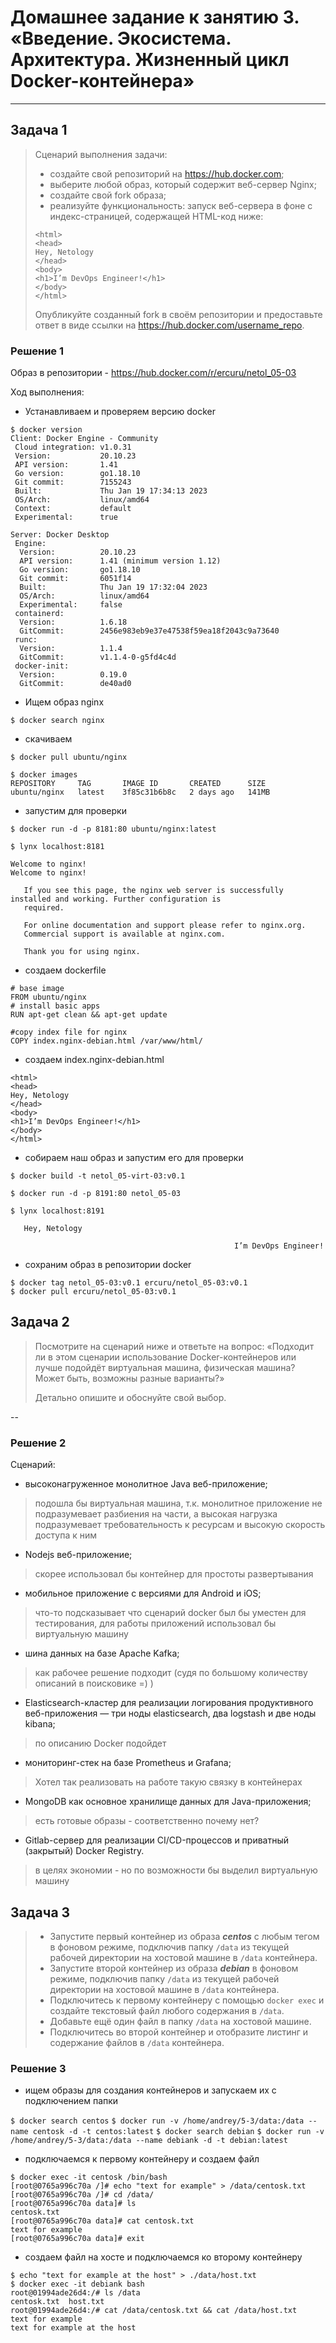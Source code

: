 
# Домашнее задание к занятию 3. «Введение. Экосистема. Архитектура. Жизненный цикл Docker-контейнера»


---

## Задача 1

> Сценарий выполнения задачи:
> 
> - создайте свой репозиторий на https://hub.docker.com;
> - выберите любой образ, который содержит веб-сервер Nginx;
> - создайте свой fork образа;
> - реализуйте функциональность:
> запуск веб-сервера в фоне с индекс-страницей, содержащей HTML-код ниже:
> ```
> <html>
> <head>
> Hey, Netology
> </head>
> <body>
> <h1>I’m DevOps Engineer!</h1>
> </body>
> </html>
> ```
> 
> Опубликуйте созданный fork в своём репозитории и предоставьте ответ в виде ссылки на https://hub.docker.com/username_repo.

### Решение 1

Образ в репозитории - https://hub.docker.com/r/ercuru/netol_05-03

Ход выполнения:
* Устанавливаем и проверяем версию docker
```
$ docker version
Client: Docker Engine - Community
 Cloud integration: v1.0.31
 Version:           20.10.23
 API version:       1.41
 Go version:        go1.18.10
 Git commit:        7155243
 Built:             Thu Jan 19 17:34:13 2023
 OS/Arch:           linux/amd64
 Context:           default
 Experimental:      true

Server: Docker Desktop
 Engine:
  Version:          20.10.23
  API version:      1.41 (minimum version 1.12)
  Go version:       go1.18.10
  Git commit:       6051f14
  Built:            Thu Jan 19 17:32:04 2023
  OS/Arch:          linux/amd64
  Experimental:     false
 containerd:
  Version:          1.6.18
  GitCommit:        2456e983eb9e37e47538f59ea18f2043c9a73640
 runc:
  Version:          1.1.4
  GitCommit:        v1.1.4-0-g5fd4c4d
 docker-init:
  Version:          0.19.0
  GitCommit:        de40ad0
```
* Ищем образ nginx

```$ docker search nginx```
* скачиваем

```$ docker pull ubuntu/nginx ```
```
$ docker images
REPOSITORY     TAG       IMAGE ID       CREATED      SIZE
ubuntu/nginx   latest    3f85c31b6b8c   2 days ago   141MB
```
* запустим для проверки

``` $ docker run -d -p 8181:80 ubuntu/nginx:latest ```  
```
$ lynx localhost:8181
                                                                                                       Welcome to nginx!                                                   Welcome to nginx!

   If you see this page, the nginx web server is successfully installed and working. Further configuration is
   required.

   For online documentation and support please refer to nginx.org.
   Commercial support is available at nginx.com.

   Thank you for using nginx.
```
* создаем dockerfile
```
# base image
FROM ubuntu/nginx
# install basic apps
RUN apt-get clean && apt-get update

#copy index file for nginx
COPY index.nginx-debian.html /var/www/html/
```
* создаем index.nginx-debian.html
``` 
<html>
<head>
Hey, Netology
</head>
<body>
<h1>I’m DevOps Engineer!</h1>
</body>
</html> 
```
* собираем наш образ и запустим его для проверки

``` $ docker build -t netol_05-virt-03:v0.1 ```

``` $ docker run -d -p 8191:80 netol_05-03 ```
```
$ lynx localhost:8191

   Hey, Netology

                                                  I’m DevOps Engineer!

```
* сохраним образ в репозитории docker

``` 
$ docker tag netol_05-03:v0.1 ercuru/netol_05-03:v0.1
$ docker pull ercuru/netol_05-03:v0.1 
```



## Задача 2

> Посмотрите на сценарий ниже и ответьте на вопрос:
> «Подходит ли в этом сценарии использование Docker-контейнеров или лучше подойдёт виртуальная машина, физическая машина? Может быть, возможны разные варианты?»
> 
>Детально опишите и обоснуйте свой выбор.

--

### Решение 2

Сценарий:

- высоконагруженное монолитное Java веб-приложение;
> подошла бы виртуальная машина, т.к. монолитное приложение не подразумевает разбиения на части, а высокая нагрузка подразумевает требовательность к ресурсам и высокую скорость доступа к ним
- Nodejs веб-приложение;
> скорее использовал бы контейнер для простоты развертывания
- мобильное приложение c версиями для Android и iOS;
> что-то подсказывает что сценарий docker был бы уместен для тестирования, для работы приложений использовал бы виртуальную машину 
- шина данных на базе Apache Kafka;
> как рабочее решение подходит (судя по большому количеству описаний в поисковике =) )
- Elasticsearch-кластер для реализации логирования продуктивного веб-приложения — три ноды elasticsearch, два logstash и две ноды kibana;
> по описанию Docker подойдет
- мониторинг-стек на базе Prometheus и Grafana;
> Хотел так реализовать на работе такую связку в контейнерах
- MongoDB как основное хранилище данных для Java-приложения;
> есть готовые образы - соответственно почему нет?
- Gitlab-сервер для реализации CI/CD-процессов и приватный (закрытый) Docker Registry.
> в целях экономии - но по возможности бы выделил виртуальную машину

## Задача 3

> - Запустите первый контейнер из образа ***centos*** c любым тегом в фоновом режиме, подключив папку ```/data``` из текущей рабочей директории на хостовой машине в ```/data``` контейнера.
> - Запустите второй контейнер из образа ***debian*** в фоновом режиме, подключив папку ```/data``` из текущей рабочей директории на хостовой машине в ```/data``` контейнера.
> - Подключитесь к первому контейнеру с помощью ```docker exec``` и создайте текстовый файл любого содержания в ```/data```.
> - Добавьте ещё один файл в папку ```/data``` на хостовой машине.
> - Подключитесь во второй контейнер и отобразите листинг и содержание файлов в ```/data``` контейнера.

### Решение 3

- ищем образы для создания контейнеров и запускаем их с подключением папки

``` $ docker search centos ```
``` $ docker run -v /home/andrey/5-3/data:/data --name centosk -d -t centos:latest ```
``` $ docker search debian ```
``` $ docker run -v /home/andrey/5-3/data:/data --name debiank -d -t debian:latest ```

- подключаемся к первому контейнеру и создаем файл

```
$ docker exec -it centosk /bin/bash
[root@0765a996c70a /]# echo "text for example" > /data/centosk.txt
[root@0765a996c70a /]# cd /data/
[root@0765a996c70a data]# ls
centosk.txt
[root@0765a996c70a data]# cat centosk.txt
text for example
[root@0765a996c70a data]# exit
```

- создаем файл на хосте и подключаемся ко второму контейнеру

```
$ echo "text for example at the host" > ./data/host.txt
$ docker exec -it debiank bash
root@01994ade26d4:/# ls /data
centosk.txt  host.txt
root@01994ade26d4:/# cat /data/centosk.txt && cat /data/host.txt
text for example
text for example at the host
```
